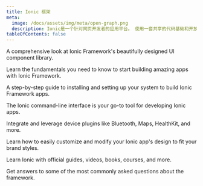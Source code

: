 ```yaml
---
title: Ionic 框架
meta:
  image: /docs/assets/img/meta/open-graph.png
  description: Ionic是一个针对网页开发者的应用平台。 使用一套共享的代码基础和开放的网络标准来构建非常棒的移动端、网页端和电脑端应用
tableOfContents: false
---
```


<docs-cards> <docs-card header="Components" href="/docs/components" img="/docs/assets/icons/feature-guide-components-icon.png"> 

A comprehensive look at Ionic Framework's beautifully designed UI component library.</docs-card>

<docs-card header="Introduction" href="/docs/intro" icon="/docs/assets/icons/guide-introduction-icon.png"> 

Learn the fundamentals you need to know to start building amazing apps with Ionic Framework.</docs-card>

<docs-card header="Installation" href="/docs/installation/cli" icon="/docs/assets/icons/guide-installation-icon.png"> 

A step-by-step guide to installing and setting up your system to build Ionic Framework apps.</docs-card>

<docs-card header="CLI" href="/docs/cli" icon="/docs/assets/icons/guide-cli-icon.png"> 

The Ionic command-line interface is your go-to tool for developing Ionic apps.</docs-card>

<docs-card header="Native APIs" href="/docs/native" icon="/docs/assets/icons/guide-nativeapis-icon.png"> 

Integrate and leverage device plugins like Bluetooth, Maps, HealthKit, and more.</docs-card>

<docs-card header="Theming" href="/docs/theming/basics" icon="/docs/assets/icons/guide-theming-icon.png"> 

Learn how to easily customize and modify your Ionic app's design to fit your brand styles.</docs-card>

<docs-card header="Resources" href="/docs/developer-resources/books" icon="/docs/assets/icons/guide-resources-icon.png"> 

Learn Ionic with official guides, videos, books, courses, and more.</docs-card>

<docs-card header="FAQ" href="/docs/faq/glossary" icon="/docs/assets/icons/guide-faq-icon.png"> 

Get answers to some of the most commonly asked questions about the framework.</docs-card> </docs-cards>